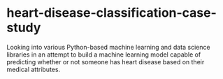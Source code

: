 # heart-disease-classification-case-study
Looking into various Python-based machine learning and data science libraries in an attempt to build a machine learning model capable of predicting whether or not someone has heart disease based on their medical attributes.
